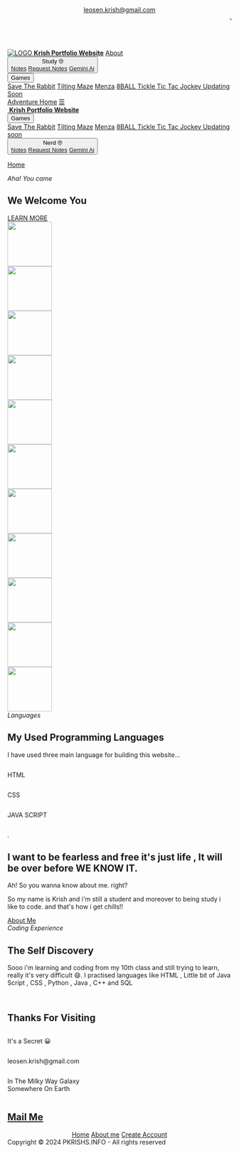 <!DOCTYPE html>
<html>
<head>

<link rel="stylesheet" href="https://cdnjs.cloudflare.com/ajax/libs/font-awesome/4.7.0/css/font-awesome.min.css">
<link rel="shortcut icon" type="x-icon" href="4559750_4404.jpg">
<!--PLUGIN-->
<script src="https://ajax.googleapis.com/ajax/libs/jquery/1.11.1/jquery.min.js"></script>
<link rel="stylesheet" href="website.css">


<!--GOOGLE FONTS-->
<link rel="preconnect" href="https://fonts.googleapis.com">
<link rel="preconnect" href="https://fonts.gstatic.com" crossorigin>
<link href="https://fonts.googleapis.com/css2?family=Cormorant+Garamond:wght@300;400;500;600;700&family=Dancing+Script:wght@400;500;600&family=Josefin+Sans:wght@100;200;300;400;500;600;700&display=swap" rel="stylesheet"> 

<meta name="viewport" content="width=device-width, initial-scale=1">
</head>
<body>
<embed src="" loop="true" autostart="true" width="2" height="0">
<header>
<section>
<a class="Mail-to-krish-button" href="mailto:leosen.krish@gmail.com">leosen.krish@gmail.com</a>
<marquee> Jai Shree Ram 🛕 </marquee>
<span><a href="Social Media Error.html"><i class="fa fa-facebook"></i></a></span>
<span><a href="Social Media Error.html"><i class="fa fa-instagram"></i></a></span>
<span><a href="Social Media Error.html"><i class="fa fa-youtube"></i></a></span>
<span><a href="Social Media Error.html"><i class="fa fa-twitter"></i></a></span>
</section>
</header>
<!--NAVIGATION BAR-->
<nav>
<div class="topnav" id="myTopnav">
<a href="https://codemasterstack.github.io/Hi.com/" id="logo"><img src="https://cdn-icons-png.flaticon.com/128/1197/1197895.png" alt="LOGO "> <b>Krish Portfolio Website</b></a>
<a href="About me error.html" class="animate">About</a>
<div class="dropdown">
    <button class="dropbtn animate">Study 🤓
    <i class="fa fa-caret-down"></i>
    <div class="dropdown-content">
        <CENTER>
     <a href="Notespage.html" Target="_blank">Notes</a>
     <a class="mail-to-krish-button" href="mailto:leosen.krish@gmail.com">Request Notes</a>
     <a href="https://makersuite.google.com/app/prompts?state=%7B%22ids%22%3A%5B%221prWLjljBdEvldl_jVMjZYeg4MDC5GJdt%22%5D%2C%22action%22%3A%22open%22%2C%22userId%22%3A%22110874585161938147550%22%2C%22resourceKeys%22%3A%7B%7D%7D&usp=sharing" target="_blank"> Gemini Ai </a>
        </CENTER>
    </div>
    </div> 
<div class="dropdown">
<button class="dropbtn animate">Games
<i class="fa fa-caret-down"></i>
</button>
<div class="dropdown-content">
<a href="Grab The Carrot.html">Save The Rabbit</a>
<a href="Tilting Maze Game.html">Tilting Maze</a>
    <a href="Menja.html">Menza</a>
     <a href="8 Ball game.html"> 8BALL  </a>
     <a href="puzzle.html"> Tickle </a>
     <a href="tik tak game.html"> Tic Tac </a>
    <a href="jockey.html" target="_blank"> Jockey </a>
    <a href="#"> Updating Soon </a>

</div>
</div> 
    <a href="forest.html" class="animate"> Adventure </a>
<a href="https://codemasterstack.github.io/Hi.com/" id="active" class="animate">Home</a>
<a href="javascript:void(0);" style="font-size:15px;" class="icon" onclick="NavBar()">&#9776;</a>
</div>
<div id="navbar">
<a href="website.html" id="logo2"><img src="https://cdn-icons-png.flaticon.com/128/1197/1197895.png" alt=""> <b>Krish Portfolio Website</b></a>


<!--DROP NAVIGATION BAR-->

<div class="dropdown">
<button class="dropbtn animate">Games
<i class="fa fa-caret-down"></i>
</button>
<div class="dropdown-content">
<a href="Grab The Carrot.html">Save The Rabbit</a>
<a href="Tilting Maze Game.html">Tilting Maze</a>
    <a href="Menja.html">Menza</a>
     <a href="8 Ball game.html"> 8BALL  </a>
     <a href="puzzle.html"> Tickle </a>
     <a href="tik tak game.html"> Tic Tac </a>
     <a href="jockey.html"> Jockey </a>
    <a href="#">Updating soon</a>
</div>
</div> 

<div class="dropdown">
    <button class="dropbtn animate">Nerd 🤓
    <i class="fa fa-caret-down"></i>
    <div class="dropdown-content">
        <CENTER>
    <a href="Notespage.html" Target="_blank">Notes</a>
    <a class="mail-to-krish-button" href="mailto:leosen.krish@gmail.com">Request Notes</a>
	<a href="https://makersuite.google.com/app/prompts?state=%7B%22ids%22%3A%5B%221prWLjljBdEvldl_jVMjZYeg4MDC5GJdt%22%5D%2C%22action%22%3A%22open%22%2C%22userId%22%3A%22110874585161938147550%22%2C%22resourceKeys%22%3A%7B%7D%7D&usp=sharing" target="_blank"> Gemini Ai </a>
        </CENTER>
    </div>
    </div> 
	
<!--<a href="" class="animate"></a> ~ this line is to add any content on the navbar-->
<a href="https://codemasterstack.github.io/Hi.com/" id="active2" class="animate">Home</a>
</div>
</nav>



<!--MAIN-->
<main>
<section>
<em>Aha! You came</em>
<h1 class="title">We Welcome You</h1>
<a href="https://en.wikipedia.org/wiki/Yet_to_Come_(The_Most_Beautiful_Moment)" class="btn1">LEARN MORE</a>
</section>
</main>




<!--SECTION1-->
<div class="section1">
<div class="slider">
<div class="slide-track">
<div class="slide">
<img src="https://media.giphy.com/media/WLohQRn2Iqp9WOBPT2/giphy.gif" height="100" alt="" />
</div>
<div class="slide">
<img src="https://media.giphy.com/media/0UUjywKBYQpM6xCTeg/giphy.gif" height="100" alt="" />
</div>
<div class="slide">
<img src="https://media.giphy.com/media/kFNghExveIAk7fp6GX/giphy.gif" height="100" alt="" />
</div>
<div class="slide">
<img src="https://media.giphy.com/media/L0q8TaIfjcLoqGAwWY/giphy.gif" height="100" alt="" />
</div>
<div class="slide">
<img src="https://media.giphy.com/media/KSOb8g6WIzFHXEuwSA/giphy.gif" height="100" alt="" />
</div>
<div class="slide">
<img src="https://media.giphy.com/media/EfwGAjOqSBdsj2rAwa/giphy.gif" height="100" alt="" />
</div>
<div class="slide">
<img src="https://media.giphy.com/media/4ZgGjLV3x9gjFZCMWX/giphy.gif" height="100" alt="" />
</div>
<div class="slide">
<img src="https://media.giphy.com/media/bE3pa1S2IXVKGtIdCW/giphy.gif" height="100" alt="" />
</div>
<div class="slide">
<img src="https://media.giphy.com/media/46yPfgO81ZalJSKu74/giphy.gif" height="100" alt="" />
</div>
<div class="slide">
<img src="https://media.giphy.com/media/o0MZlYjZBIDJOhn66K/giphy.gif" height="100" alt="" />
</div>
<div class="slide">
<img src="https://media.giphy.com/media/KVwAmLskJOxpK/giphy.gif" height="100" alt="" />
</div>
</div>
</div>
</div>



<!--SECTION2-->
<div class="section2">
<section>
<em>Languages</em>
<h1 class="title">My Used Programming Languages</h1>
<p>I have used three main language for building this website...</p>
</section>
<section>
<span>
<img src="https://media.giphy.com/media/lRNinuXDDLgR7Oe8LY/giphy.gif" alt="" loading="lazy">
<p>HTML</p>
</span>
<span>
<img src="https://media.giphy.com/media/w7j1Bivh2hvIbhDYO8/giphy.gif" alt="" loading="lazy">
<p>CSS</p>
</span>
<span>
<img src="https://media.giphy.com/media/ln7z2eWriiQAllfVcn/giphy.gif" alt="" loading="lazy">
<p>JAVA SCRIPT</p>
</span>
</section>
</div>



<!--SECTION3-->
<div class="section3">
<section>
<figure><img src="https://c4.wallpaperflare.com/wallpaper/892/692/922/howl-s-moving-castle-studio-ghibli-fantasy-art-clouds-daylight-hd-wallpaper-thumb.jpg" alt="" loading="lazy"></figure>
</section>
<section>
<span>
<em>.</em>
<h1 class="title">I want to be fearless and free it's just life , It will be over before WE KNOW IT.</h1>
<p>Ah! So you wanna know about me. right? </p>
<p>So my name is Krish and i'm still a student and moreover to being study i like to code. and that's how i get chills!!</p>
<a href="About me error.html" class="btn1">About Me</a>
</span>
</section>
</div>




<!--SECTION4-->
<div class="section4">
<section>
<span>
<em>Coding Experience</em>
<h1 class="title">The Self Discovery</h1>
<p>Sooo i'm learning and coding from my 10th class and still trying to learn, really it's very difficult 😄. I practised languages like HTML , Little bit of Java Script , CSS , Python , Java , C++ and SQL</p>
</span>
</section>
<section>
<figure><img src="https://media.giphy.com/media/wwg1suUiTbCY8H8vIA/giphy.gif" alt="" loading="lazy"></figure>
</section>
</div>




<!--SECTION5-->
<div class="section5">
<section>
<figure><img src="https://media.giphy.com/media/lnVNi9wrsfwYnTETpW/giphy.gif" alt="" loading="lazy"></figure>
</section>
<section>
<span>
<h1 class="title">Thanks For Visiting</h1>
</span>
</section>
</div>




<!--SECTION6-->
<div class="section6">
<section>
<span>
<img src="https://i.postimg.cc/tJ05FCJY/icon-4.png" alt="">
<p>It's a Secret 😀</p>
</span>
<span>
<img src="https://i.postimg.cc/bvBLNRj0/icon-5.png" alt="">
<p>leosen.krish@gmail.com</p>
</span>
<span>
<img src="https://i.postimg.cc/B6Pp81qr/icon-6.png" alt="">
<p>In The Milky Way Galaxy<br> Somewhere On Earth</p>
</span>
</section>
</div>




<!--FOOTER-->
<footer>
<div class="top_header">
<section>
<img src="https://i.postimg.cc/FFJCzwzY/icon-3.png" alt="">
<h1 class="title" >
    <a class="mail-to-krish-button" href="mailto:leosen.krish@gmail.com">Mail Me</a>
</h1>
</section>
</div>
<span class="border-shape"></span>
<div class="bottom_content">
<section>
    <center>
<a href="Social Media Error.html"><i class="fa fa-facebook"></i></a>
<a href="Social Media Error.html"><i class="fa fa-instagram"></i></a>
<a href="Social Media Error.html"><i class="fa fa-twitter"></i></a>
<a href="Social Media Error.html"><i class="fa fa-telegram"></i></a>
</section>
    </center>
	<center>
<section>
<a href="https://codemasterstack.github.io/Hi.com/">Home</a>
<a href="About me error.html">About me</a>
<a href="login page.html">Create Account</a>
</section>
	</center>
</div>
<div class="copyright">
Copyright © 2024 PKRISHS.INFO - All rights reserved 
</div>
</footer>


<!--ADDITIONAL-->
<a href="#" id="roll_back" class="animate"><i class="fa fa-angle-up"></i></a>

<script>
    
//TOP NAVIGATION
function NavBar() {
var x = document.getElementById("myTopnav");
if (x.className === "topnav") {
x.className += " responsive";
} else {
x.className = "topnav";
}
}
window.onscroll = function() {scrollFunction()};
function scrollFunction() {
if (document.body.scrollTop > 80 || document.documentElement.scrollTop > 80) {
document.getElementById("navbar").style.top = "0";
document.getElementById("roll_back").style.display = "flex";
} else {
document.getElementById("navbar").style.top = "-100px";
document.getElementById("roll_back").style.display = "none";
}
}

</script>

</body>
</html>
